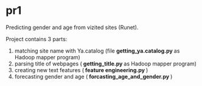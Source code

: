 # pr1
Predicting gender and age from vizited sites (Runet).

Project contains 3 parts:

1. matching site name with Ya.catalog  (file <b> getting_ya.catalog.py </b> as Hadoop mapper program)
2. parsing title of webpages (<b> getting_title.py </b> as Hadoop mapper program)
3. creating new text features (<b> feature engineering.py </b>)
4. forecasting gender and age (<b> forcasting_age_and_gender.py </b>)

